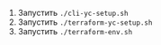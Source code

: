 1. Запустить `./cli-yc-setup.sh`
2. Запустить `./terraform-yc-setup.sh`
3. Запустить `./terraform-env.sh`
